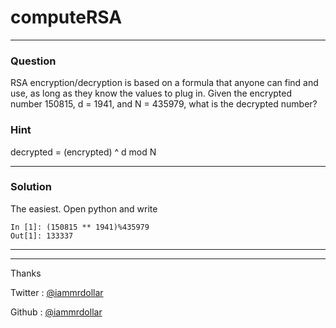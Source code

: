 # computeRSA
____

### Question

RSA encryption/decryption is based on a formula that anyone can find and use, as long as they know the values to plug in. Given the encrypted number 150815, d = 1941, and N = 435979, what is the decrypted number?

### Hint

decrypted = (encrypted) ^ d mod N

___

### Solution

The easiest. Open python and write
```ipython3
In [1]: (150815 ** 1941)%435979
Out[1]: 133337
```

___
___

Thanks

Twitter : [@iammrdollar](https://twitter.com/iammrdollar)

Github : [@iammrdollar](https://github.com/iammrdollar)
